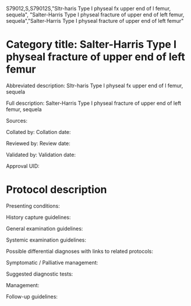 S79012,S,S79012S,"Sltr-haris Type I physeal fx upper end of l femur, sequela", "Salter-Harris Type I physeal fracture of upper end of left femur, sequela","Salter-Harris Type I physeal fracture of upper end of left femur"
# Category title: Salter-Harris Type I physeal fracture of upper end of left femur

Abbreviated description: Sltr-haris Type I physeal fx upper end of l femur, sequela

Full description: Salter-Harris Type I physeal fracture of upper end of left femur, sequela

Sources:

Collated by:
Collation date:

Reviewed by:
Review date:

Validated by:
Validation date:

Approval UID:

# Protocol description

Presenting conditions:

History capture guidelines:

General examination guidelines:

Systemic examination guidelines:

Possible differential diagnoses with links to related protocols:

Symptomatic / Palliative management:

Suggested diagnostic tests:

Management:

Follow-up guidelines:
